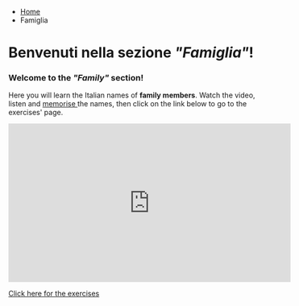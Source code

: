 <ul class="breadcrumb">
  <li><a href="index.html">Home</a></li>
  <li>Famiglia</li>
</ul>

<h1>Benvenuti nella sezione <i>"Famiglia"</i>!</h1>

<h3>Welcome to the <i>"Family"</i> section!</h3>
<p>Here you will learn the Italian names of <b>family members</b>.
  Watch the video, listen and <u> memorise </u> the names, then click on the link below to go to the exercises' page.<p>
<hz>
  
<iframe width="560" height="315" src="https://www.youtube.com/embed/2RlRT-ZBRso?rel=0&amp;showinfo=0" frameborder="0" gesture="media" allow="encrypted-media" allowfullscreen></iframe>
  
  <hz>
  
<a href="https://oscartuli.github.io/Italiando/FamigliaExer.html">Click here for the exercises</a> 
